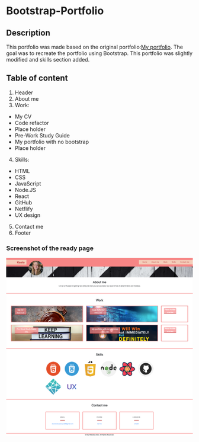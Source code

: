 # Bootstrap-Portfolio

## Description

This portfolio was made based on the original portfolio:[My portfolio](https://drzazga88.github.io/My_portfolio/). The goal was to recreate the portfolio using Bootstrap. This portfolio was slightly modified and skills section added.

## Table of content

1. Header
2. About me
3. Work:

- My CV
- Code refactor
- Place holder
- Pre-Work Study Guide
- My portfolio with no bootstrap
- Place holder

4. Skills:

- HTML
- CSS
- JavaScript
- Node.JS
- React
- GitHub
- Netflify
- UX design

5. Contact me
6. Footer

### Screenshot of the ready page

![My portfolio with Bootstrap](./images/ready_website_screenshot.png)
